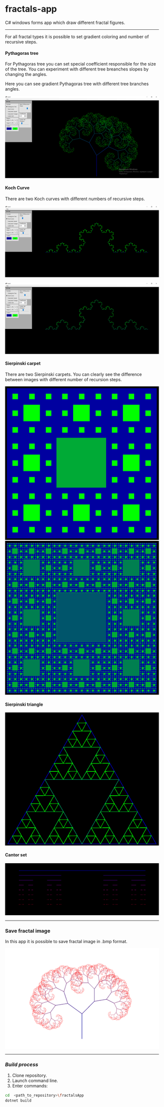 # fractals-app
C# windows forms app which draw different fractal figures.

____
For all fractal types it is possible to set gradient coloring and number of recursive steps.
#### Pythagoras tree

For Pythagoras tree you can set special coefficient responsible for the size of the tree. You can experiment with different tree breanches slopes by changing the angles. 

<p>Here you can see gradient Pythagoras tree with different tree branches angles. 
 
![Pythagoras tree](https://github.com/Lulu-fw01/fractals-app/blob/main/images/pythagorasTree.png)


#### Koch Curve
 
There are two Koch curves with different numbers of recursive steps.

![Koch Curve](https://github.com/Lulu-fw01/fractals-app/blob/main/images/kochCurve.png)

![Koch Curve](https://github.com/Lulu-fw01/fractals-app/blob/main/images/kochCurve2.png)

#### Sierpinski carpet
There are two Sierpinski carpets. You can clearly see the difference between images with different number of recursion steps.

![Sierpinski carpet](https://github.com/Lulu-fw01/fractals-app/blob/main/images/sierpinskiCarpet.png)
![Sierpinski carpet](https://github.com/Lulu-fw01/fractals-app/blob/main/images/sierpinskiCarpet2.png)

#### Sierpinski triangle

![Sierpinski carpet](https://github.com/Lulu-fw01/fractals-app/blob/main/images/sierpinskiTriangle.png)

#### Cantor set

![Cantor set](https://github.com/Lulu-fw01/fractals-app/blob/main/images/cantorSet.png)

____
### Save fractal image
In this app it is possible to save fractal image in .bmp format.

![Example](https://github.com/Lulu-fw01/fractals-app/blob/main/images/tree.bmp)
____
### _Build process_
1. Clone repository.
2. Launch command line.
3. Enter commands: 
```bash
cd  <path_to_repository>\fractalsApp
dotnet build
 ```
